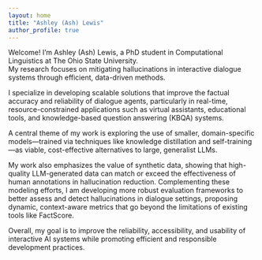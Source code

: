 ```yaml
---
layout: home
title: "Ashley (Ash) Lewis"
author_profile: true
---
```


Welcome! I’m Ashley (Ash) Lewis, a PhD student in Computational Linguistics at The Ohio State University.  
My research focuses on mitigating hallucinations in interactive dialogue systems through efficient, data-driven methods.

I specialize in developing scalable solutions that improve the factual accuracy and reliability of dialogue agents, particularly in real-time, resource-constrained applications such as virtual assistants, educational tools, and knowledge-based question answering (KBQA) systems.

A central theme of my work is exploring the use of smaller, domain-specific models—trained via techniques like knowledge distillation and self-training—as viable, cost-effective alternatives to large, generalist LLMs.

My work also emphasizes the value of synthetic data, showing that high-quality LLM-generated data can match or exceed the effectiveness of human annotations in hallucination reduction. Complementing these modeling efforts, I am developing more robust evaluation frameworks to better assess and detect hallucinations in dialogue settings, proposing dynamic, context-aware metrics that go beyond the limitations of existing tools like FactScore.

Overall, my goal is to improve the reliability, accessibility, and usability of interactive AI systems while promoting efficient and responsible development practices.
